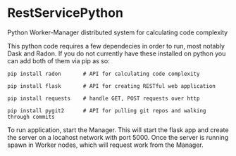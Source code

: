 # RestServicePython
Python Worker-Manager distributed system for calculating code complexity

This python code requires a few dependecies in order to run, most notably Dask and Radon. 
If you do not currently have these installed on python you can add both of them via pip as so:
    
    pip install radon       # API for calculating code complexity
    
    pip install flask       # API for creating RESTful web application
    
    pip install requests    # handle GET, POST requests over http
    
    pip install pygit2      # API for pulling git repos and walking through commits

To run application, start the Manager. This will start the flask app and create the server on a locahost network with port 5000. Once the server is running spawn in Worker nodes, which will request work from the Manager. 
